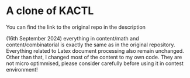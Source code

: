 # A clone of KACTL

You can find the link to the original repo in the description

(16th September 2024) everything in content/math and content/combinatorial is exactly the same as in the original repository. Everything related to Latex document processing also remain unchanged. Other than that, I changed most of the content to my own code. They are not micro optimmised, please consider carefully before using it in contest environment!
